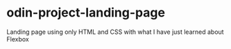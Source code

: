 # odin-project-landing-page
Landing page using only HTML and CSS with what I have just learned about Flexbox
